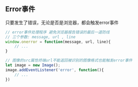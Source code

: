 
## Error事件
只要发生了错误，无论是否是浏览器，都会触发error事件

```js
// error事件处理程序 避免浏览器报告错误的最后一道防线
// 三个参数: message, url , line
window.onerror = function(message, url, line){
    // ...
}

// 图像的src属性终端url不能返回被识别的图像格式也能触发error事件
let image = new Image();
image.addEventListener('error', function(){
    // ...
})
```